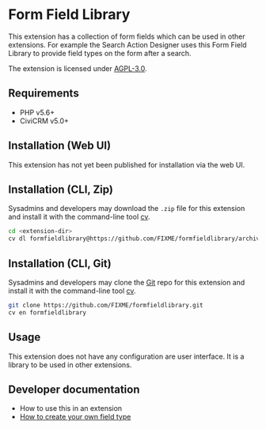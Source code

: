 # Form Field Library

This extension has a collection of form fields which can be used in other extensions.
For example the Search Action Designer uses this Form Field Library to provide field types on the form after a search.

The extension is licensed under [AGPL-3.0](LICENSE.txt).

## Requirements

* PHP v5.6+
* CiviCRM v5.0+

## Installation (Web UI)

This extension has not yet been published for installation via the web UI.

## Installation (CLI, Zip)

Sysadmins and developers may download the `.zip` file for this extension and
install it with the command-line tool [cv](https://github.com/civicrm/cv).

```bash
cd <extension-dir>
cv dl formfieldlibrary@https://github.com/FIXME/formfieldlibrary/archive/master.zip
```

## Installation (CLI, Git)

Sysadmins and developers may clone the [Git](https://en.wikipedia.org/wiki/Git) repo for this extension and
install it with the command-line tool [cv](https://github.com/civicrm/cv).

```bash
git clone https://github.com/FIXME/formfieldlibrary.git
cv en formfieldlibrary
```

## Usage

This extension does not have any configuration are user interface. It is a library to be used in other extensions.

## Developer documentation

* How to use this in an extension
* [How to create your own field type](docs/add_your_own_field_type.md)
